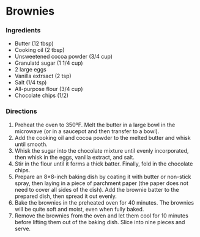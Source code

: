 # Brownies

### Ingredients

* Butter (12 tbsp)
* Cooking oil (2 tbsp)
* Unsweetened cocoa powder (3/4 cup)
* Granulatd sugar (1 1/4 cup)
* 2 large eggs
* Vanilla extrsact (2 tsp)
* Salt (1/4 tsp)
* All-purpose flour (3/4 cup)
* Chocolate chips (1/2)

### Directions

1. Preheat the oven to 350ºF. Melt the butter in a large bowl in the microwave (or in a saucepot and then transfer to a bowl).
2. Add the cooking oil and cocoa powder to the melted butter and whisk until smooth.
3. Whisk the sugar into the chocolate mixture until evenly incorporated, then whisk in the eggs, vanilla extract, and salt.
4. Stir in the flour until it forms a thick batter. Finally, fold in the chocolate chips.
5. Prepare an 8×8-inch baking dish by coating it with butter or non-stick spray, then laying in a piece of parchment paper (the paper does not need to cover all sides of the dish). Add the brownie batter to the prepared dish, then spread it out evenly.
6. Bake the brownies in the preheated oven for 40 minutes. The brownies will be quite soft and moist, even when fully baked.
7. Remove the brownies from the oven and let them cool for 10 minutes before lifting them out of the baking dish. Slice into nine pieces and serve.
